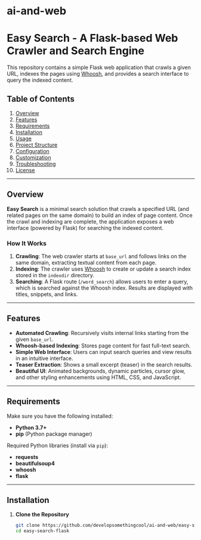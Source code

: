 # ai-and-web
# Easy Search - A Flask-based Web Crawler and Search Engine

This repository contains a simple Flask web application that crawls a given URL, indexes the pages using [Whoosh](https://pypi.org/project/Whoosh/), and provides a search interface to query the indexed content.

## Table of Contents

1. [Overview](#overview)  
2. [Features](#features)  
3. [Requirements](#requirements)  
4. [Installation](#installation)  
5. [Usage](#usage)  
6. [Project Structure](#project-structure)  
7. [Configuration](#configuration)  
8. [Customization](#customization)  
9. [Troubleshooting](#troubleshooting)  
10. [License](#license)

---

## Overview

**Easy Search** is a minimal search solution that crawls a specified URL (and related pages on the same domain) to build an index of page content. Once the crawl and indexing are complete, the application exposes a web interface (powered by Flask) for searching the indexed content.

### How It Works

1. **Crawling**: The web crawler starts at `base_url` and follows links on the same domain, extracting textual content from each page.  
2. **Indexing**: The crawler uses [Whoosh](https://pypi.org/project/Whoosh/) to create or update a search index stored in the `indexdir` directory.  
3. **Searching**: A Flask route (`/word_search`) allows users to enter a query, which is searched against the Whoosh index. Results are displayed with titles, snippets, and links.

---

## Features

- **Automated Crawling**: Recursively visits internal links starting from the given `base_url`.
- **Whoosh-based Indexing**: Stores page content for fast full-text search.
- **Simple Web Interface**: Users can input search queries and view results in an intuitive interface.
- **Teaser Extraction**: Shows a small excerpt (teaser) in the search results.
- **Beautiful UI**: Animated backgrounds, dynamic particles, cursor glow, and other styling enhancements using HTML, CSS, and JavaScript.

---

## Requirements

Make sure you have the following installed:

- **Python 3.7+**  
- **pip** (Python package manager)

Required Python libraries (install via `pip`):

- **requests**  
- **beautifulsoup4**  
- **whoosh**  
- **flask**

---

## Installation

1. **Clone the Repository**  
   ```bash
   git clone https://github.com/developsomethingcool/ai-and-web/easy-search-flask.git
   cd easy-search-flask
